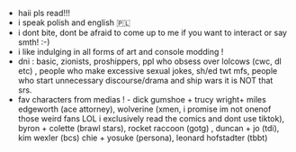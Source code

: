 - haii pls read!!!
- i speak polish and english 🇵🇱
- i dont bite, dont be afraid to come up to me if you want to interact or say smth! :-) 
- i like indulging in all forms of art and console modding !
- dni : basic, zionists, proshippers, ppl who obsess over lolcows (cwc, dl etc) , people who make excessive sexual jokes, sh/ed twt mfs, people who start unnecessary discourse/drama and ship wars it is NOT that srs.
- fav characters from medias ! - dick gumshoe + trucy wright+ miles edgeworth (ace attorney), wolverine (xmen, i promise im not onenof those weird fans LOL i exclusively read the comics and dont use tiktok), byron + colette (brawl stars), rocket raccoon (gotg) , duncan + jo (tdi), kim wexler (bcs) chie + yosuke (persona), leonard hofstadter (tbbt)
  
